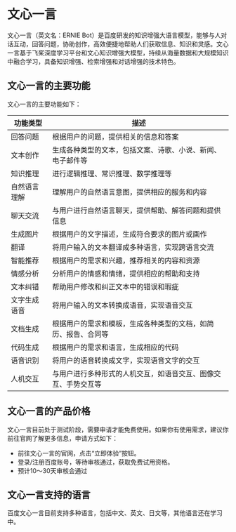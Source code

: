 # 文心一言

文心一言（英文名：ERNIE Bot）是百度研发的知识增强大语言模型，能够与人对话互动，回答问题，协助创作，高效便捷地帮助人们获取信息、知识和灵感。文心一言基于飞桨深度学习平台和文心知识增强大模型，持续从海量数据和大规模知识中融合学习，具备知识增强、检索增强和对话增强的技术特色。
<h2>文心一言的主要功能</h2>
文心一言的主要功能如下：
<table class="table table-striped">
<thead>
<tr>
<th>功能类型</th>
<th>描述</th>
</tr>
</thead>
<tbody>
<tr>
<td>回答问题</td>
<td>根据用户的问题，提供相关的信息和答案</td>
</tr>
<tr>
<td>文本创作</td>
<td>生成各种类型的文本，包括文案、诗歌、小说、新闻、电子邮件等</td>
</tr>
<tr>
<td>知识推理</td>
<td>进行逻辑推理、常识推理、数学推理等</td>
</tr>
<tr>
<td>自然语言理解</td>
<td>理解用户的自然语言意图，提供相应的服务和内容</td>
</tr>
<tr>
<td>聊天交流</td>
<td>与用户进行自然语言聊天，提供帮助、解答问题和提供信息</td>
</tr>
<tr>
<td>生成图片</td>
<td>根据用户的文字描述，生成符合要求的图片或画作</td>
</tr>
<tr>
<td>翻译</td>
<td>将用户输入的文本翻译成多种语言，实现跨语言交流</td>
</tr>
<tr>
<td>智能推荐</td>
<td>根据用户的需求和兴趣，推荐相关的内容和资源</td>
</tr>
<tr>
<td>情感分析</td>
<td>分析用户的情感和情绪，提供相应的帮助和支持</td>
</tr>
<tr>
<td>文本纠错</td>
<td>帮助用户修改和纠正文本中的错误和瑕疵</td>
</tr>
<tr>
<td>文字生成语音</td>
<td>将用户输入的文本转换成语音，实现语音交互</td>
</tr>
<tr>
<td>文档生成</td>
<td>根据用户的需求和模板，生成各种类型的文档，如简历、报告、合同等</td>
</tr>
<tr>
<td>代码生成</td>
<td>根据用户的需求和语言，生成相应的代码</td>
</tr>
<tr>
<td>语音识别</td>
<td>将用户的语音转换成文字，实现语音文字的交互</td>
</tr>
<tr>
<td>人机交互</td>
<td>与用户进行多种形式的人机交互，如语音交互、图像交互、手势交互等</td>
</tr>
</tbody>
</table>
<h2>文心一言的产品价格</h2>
文心一言目前处于测试阶段，需要申请才能免费使用。如果你有使用需求，建议你前往官网了解更多信息，申请方式如下：
<ul>
 	<li>前往文心一言的官网，点击“立即体验”按钮。</li>
 	<li>登录/注册百度账号，等待审核通过，获取免费试用资格。</li>
 	<li>预计10～30天审核会通过</li>
</ul>
<h2>文心一言支持的语言</h2>
百度文心一言目前支持多种语言，包括中文、英文、日文等，其他语言还在学习中。